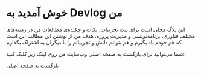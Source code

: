 # خوش آمدید به Devlog من

این بلاگ محلی است برای ثبت تجربیات، نکات و چکیده‌ی مطالعات من در زمینه‌های مختلف فناوری، برنامه‌نویسی و مدیریت پروژه. هدف من از نوشتن این مطالب این است که هم خودم یاد بگیرم و هم بتوانم دانش و تجربیاتم را با دیگران به اشتراک بگذارم.

شما می‌توانید برای بازگشت به صفحه اصلی وب‌سایت من روی لینک زیر کلیک کنید:  

[بازگشت به صفحه اصلی](https://www.mo30.ir)
